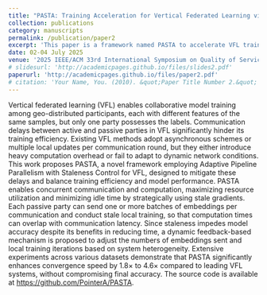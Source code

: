 ```yaml
---
title: "PASTA: Training Acceleration for Vertical Federated Learning via Adaptive Pipeline Parallelism"
collection: publications
category: manuscripts
permalink: /publication/paper2
excerpt: 'This paper is a framework named PASTA to accelerate VFL training.'
date: 02-04 July 2025
venue: '2025 IEEE/ACM 33rd International Symposium on Quality of Service (IWQoS)'
# slidesurl: 'http://academicpages.github.io/files/slides2.pdf'
paperurl: 'http://academicpages.github.io/files/paper2.pdf'
# citation: 'Your Name, You. (2010). &quot;Paper Title Number 2.&quot; <i>Journal 1</i>. 1(2).'
---
```


Vertical federated learning (VFL) enables collaborative model training among geo-distributed participants, each with different features of the same samples, but only one party possesses the labels. Communication delays between active and passive parties in VFL significantly hinder its training efficiency. Existing VFL methods adopt asynchronous schemes or multiple local updates per communication round, but they either introduce heavy computation overhead or fail to adapt to dynamic network conditions. This work proposes PASTA, a novel framework employing Adaptive Pipeline Parallelism with Staleness Control for VFL, designed to mitigate these delays and balance training efficiency and model performance. PASTA enables concurrent communication and computation, maximizing resource utilization and minimizing idle time by strategically using stale gradients. Each passive party can send one or more batches of embeddings per communication and conduct stale local training, so that computation times can overlap with communication latency. Since staleness impedes model accuracy despite its benefits in reducing time, a dynamic feedback-based mechanism is proposed to adjust the numbers of embeddings sent and local training iterations based on system heterogeneity. Extensive experiments across various datasets demonstrate that PASTA significantly enhances convergence speed by 1.8× to 4.6× compared to leading VFL systems, without compromising final accuracy. The source code is available at https://github.com/PointerA/PASTA.